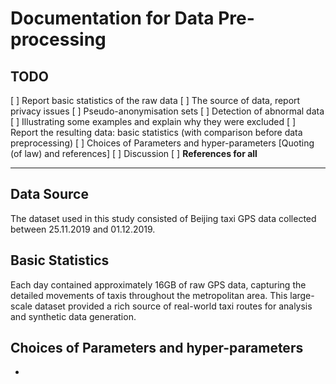 # Documentation for Data Pre-processing

## TODO
[ ] Report basic statistics of the raw data
[ ] The source of data, report privacy issues
[ ] Pseudo-anonymisation sets
[ ] Detection of abnormal data
[ ] Illustrating some examples and explain why they were excluded
[ ] Report the resulting data: basic statistics (with comparison before data preprocessing)
[ ] Choices of Parameters and hyper-parameters [Quoting (of law) and references]
[ ] Discussion
[ ] **References for all**

---

## Data Source

The dataset used in this study consisted of Beijing taxi GPS data collected between 25.11.2019 and 01.12.2019.

## Basic Statistics

Each day contained approximately 16GB of raw GPS data, capturing the detailed movements of taxis throughout the metropolitan area. This large-scale dataset provided a rich source of real-world taxi routes for analysis and synthetic data generation.


## Choices of Parameters and hyper-parameters

- 